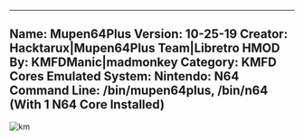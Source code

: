 -----------------------
Name: Mupen64Plus
Version: 10-25-19
Creator: Hacktarux|Mupen64Plus Team|Libretro
HMOD By: KMFDManic|madmonkey
Category: KMFD Cores
Emulated System: Nintendo: N64
Command Line: /bin/mupen64plus, /bin/n64 (With 1 N64 Core Installed)
-----------------------
![km](https://i.imgur.com/I4qcftG.png)
